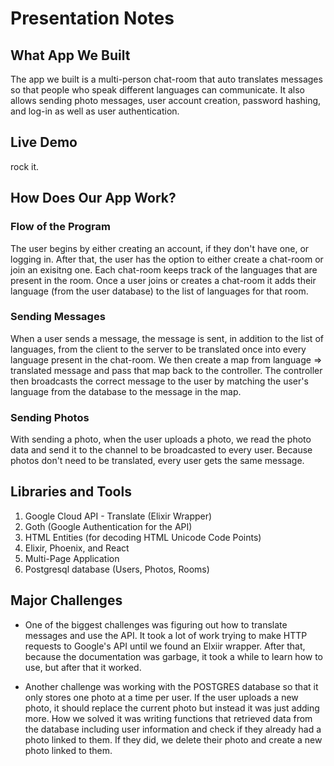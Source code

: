 # Presentation Notes

## What App We Built

The app we built is a multi-person chat-room that auto translates messages so that people who speak different languages can communicate. It also allows sending photo messages, user account creation, password hashing, and log-in as well as user authentication.

## Live Demo

rock it.

## How Does Our App Work?

### Flow of the Program

The user begins by either creating an account, if they don't have one, or logging in. After that, the user has the option to either create a chat-room or join an exisitng one. Each chat-room keeps track of the languages that are present in the room. Once a user joins or creates a chat-room it adds their language (from the user database) to the list of languages for that room.

### Sending Messages

When a user sends a message, the message is sent, in addition to the list of languages, from the client to the server to be translated once into every language present in the chat-room. We then create a map from language => translated message and pass that map back to the controller. The controller then broadcasts the correct message to the user by matching the user's language from the database to the message in the map.

### Sending Photos

With sending a photo, when the user uploads a photo, we read the photo data and send it to the channel to be broadcasted to every user. Because photos don't need to be translated, every user gets the same message.

## Libraries and Tools

1) Google Cloud API - Translate (Elixir Wrapper)
2) Goth (Google Authentication for the API)
3) HTML Entities (for decoding HTML Unicode Code Points)
4) Elixir, Phoenix, and React
5) Multi-Page Application
6) Postgresql database (Users, Photos, Rooms)

## Major Challenges

- One of the biggest challenges was figuring out how to translate messages and use the API. It took a lot of work trying to make HTTP requests to Google's API until we found an Elxiir wrapper. After that, because the documentation was garbage, it took a while to learn how to use, but after that it worked.

- Another challenge was working with the POSTGRES database so that it only stores one photo at a time per user. If the user uploads a new photo, it should replace the current photo but instead it was just adding more. How we solved it was writing functions that retrieved data from the database including user information and check if they already had a photo linked to them. If they did, we delete their photo and create a new photo linked to them.

